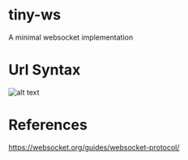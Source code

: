 # tiny-ws
A minimal websocket implementation

# Url Syntax
![alt text](https://websocket.org/_astro/websocket-overview.051069d2_2j80MR.webp)

# References
https://websocket.org/guides/websocket-protocol/